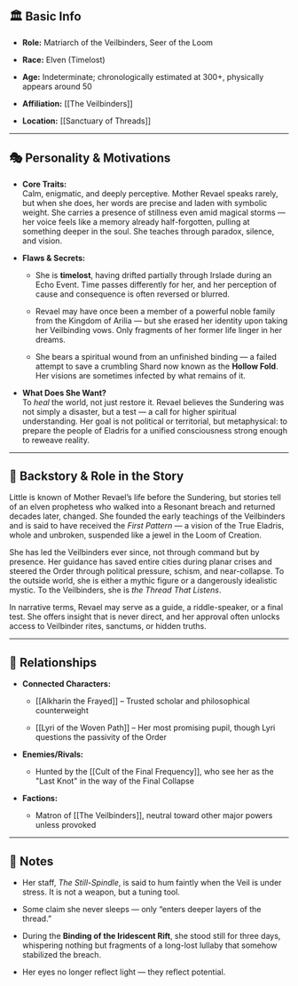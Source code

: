 ## 🏛️ Basic Info

- **Role:** Matriarch of the Veilbinders, Seer of the Loom
    
- **Race:** Elven (Timelost)
    
- **Age:** Indeterminate; chronologically estimated at 300+, physically appears around 50
    
- **Affiliation:** [[The Veilbinders]]
    
- **Location:** [[Sanctuary of Threads]]
    

---

## 🎭 Personality & Motivations

- **Core Traits:**  
    Calm, enigmatic, and deeply perceptive. Mother Revael speaks rarely, but when she does, her words are precise and laden with symbolic weight. She carries a presence of stillness even amid magical storms — her voice feels like a memory already half-forgotten, pulling at something deeper in the soul. She teaches through paradox, silence, and vision.
    
- **Flaws & Secrets:**
    
    - She is **timelost**, having drifted partially through Irslade during an Echo Event. Time passes differently for her, and her perception of cause and consequence is often reversed or blurred.
        
    - Revael may have once been a member of a powerful noble family from the Kingdom of Arilia — but she erased her identity upon taking her Veilbinding vows. Only fragments of her former life linger in her dreams.
        
    - She bears a spiritual wound from an unfinished binding — a failed attempt to save a crumbling Shard now known as the **Hollow Fold**. Her visions are sometimes infected by what remains of it.
        
- **What Does She Want?**  
    To _heal_ the world, not just restore it. Revael believes the Sundering was not simply a disaster, but a test — a call for higher spiritual understanding. Her goal is not political or territorial, but metaphysical: to prepare the people of Eladris for a unified consciousness strong enough to reweave reality.
    

---

## 📖 Backstory & Role in the Story

Little is known of Mother Revael’s life before the Sundering, but stories tell of an elven prophetess who walked into a Resonant breach and returned decades later, changed. She founded the early teachings of the Veilbinders and is said to have received the _First Pattern_ — a vision of the True Eladris, whole and unbroken, suspended like a jewel in the Loom of Creation.

She has led the Veilbinders ever since, not through command but by presence. Her guidance has saved entire cities during planar crises and steered the Order through political pressure, schism, and near-collapse. To the outside world, she is either a mythic figure or a dangerously idealistic mystic. To the Veilbinders, she is _the Thread That Listens_.

In narrative terms, Revael may serve as a guide, a riddle-speaker, or a final test. She offers insight that is never direct, and her approval often unlocks access to Veilbinder rites, sanctums, or hidden truths.

---

## 🔗 Relationships

- **Connected Characters:**
    
    - [[Alkharin the Frayed]] – Trusted scholar and philosophical counterweight
        
    - [[Lyri of the Woven Path]] – Her most promising pupil, though Lyri questions the passivity of the Order
        
- **Enemies/Rivals:**
    
    - Hunted by the [[Cult of the Final Frequency]], who see her as the "Last Knot" in the way of the Final Collapse
        
- **Factions:**
    
    - Matron of [[The Veilbinders]], neutral toward other major powers unless provoked
        

---

## 📝 Notes

- Her staff, _The Still-Spindle_, is said to hum faintly when the Veil is under stress. It is not a weapon, but a tuning tool.
    
- Some claim she never sleeps — only “enters deeper layers of the thread.”
    
- During the **Binding of the Iridescent Rift**, she stood still for three days, whispering nothing but fragments of a long-lost lullaby that somehow stabilized the breach.
    
- Her eyes no longer reflect light — they reflect potential.